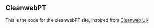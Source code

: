## CleanwebPT

This is the code for the cleanwebPT site, inspired from [Cleanweb UK](‘https://github.com/cleanweb-uk/cleanweb-uk.github.com')